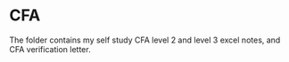 # CFA

The folder contains my self study CFA level 2 and level 3 excel notes, and CFA verification letter.
